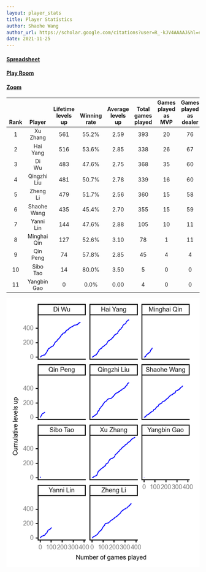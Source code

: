```yaml
---
layout: player_stats
title: Player Statistics
author: Shaohe Wang
author_url: https://scholar.google.com/citations?user=R_-kJV4AAAAJ&hl=en
date: 2021-11-25
---
```


#### [Spreadsheet](https://docs.google.com/spreadsheets/d/1So3PBr9gV3I0LzApZOgJlQew2QjM1wAiWhR50rAnHRg/edit#gid=2137801449)
#### [Play Room](https://playingcards.io/nnsr75)
#### [Zoom](https://ucsf.zoom.us/j/93836015092?pwd=RVJ1UUJVdTZhdVA4Y3o4NDRTbWRHQT09)

<div class="table-wrapper" markdown="block">

| <br><br><br>Rank | <br><br><br>Player | <br> Lifetime <br> levels <br> up | <br><br> Winning <br> rate | <br> Average <br> levels <br> up | <br> Total <br> games <br> played | Games <br> played <br> as <br> MVP | Games <br> played <br> as <br> dealer | N_games <br> short <br> staffed <br> as dealer | Winning <br> rate <br> as <br> dealer |
|:---:|:---:|:---:|:---:|:---:|:---:|:---:|:---:|:---:|:---:|
| 1 | Xu <br> Zhang | 561 | 55.2% | 2.59 | 393 | 20 | 76 | 2 | 51.3% |
| 2 | Hai <br> Yang | 516 | 53.6% | 2.85 | 338 | 26 | 67 | 3 | 56.7% |
| 3 | Di <br> Wu | 483 | 47.6% | 2.75 | 368 | 35 | 60 | 0 | 53.3% |
| 4 | Qingzhi <br> Liu | 481 | 50.7% | 2.78 | 339 | 16 | 60 | 4 | 45.0% |
| 5 | Zheng <br> Li | 479 | 51.7% | 2.56 | 360 | 15 | 58 | 1 | 53.4% |
| 6 | Shaohe <br> Wang | 435 | 45.4% | 2.70 | 355 | 15 | 59 | 3 | 49.2% |
| 7 | Yanni <br> Lin | 144 | 47.6% | 2.88 | 105 | 10 | 11 | 2 | 36.4% |
| 8 | Minghai <br> Qin | 127 | 52.6% | 3.10 | 78 | 1 | 11 | 1 | 72.7% |
| 9 | Qin <br> Peng | 74 | 57.8% | 2.85 | 45 | 4 | 4 | 0 | 75.0% |
| 10 | Sibo <br> Tao | 14 | 80.0% | 3.50 | 5 | 0 | 0 | 0 | 0.0% |
| 11 | Yangbin <br> Gao | 0 | 0.0% | 0.00 | 4 | 0 | 0 | 0 | 0.0% |

</div>

<img src="/assets/images/player_history_plot.png" alt="Plot of player level history" />
